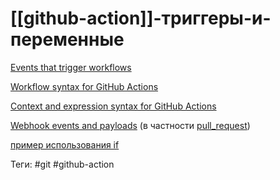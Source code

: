 # [[github-action]]-триггеры-и-переменные

[Events that trigger workflows](https://docs.github.com/en/actions/reference/events-that-trigger-workflows#pull_request)

[Workflow syntax for GitHub Actions](https://docs.github.com/en/actions/reference/workflow-syntax-for-github-actions#onevent_nametypes)

[Context and expression syntax for GitHub Actions](https://docs.github.com/en/actions/reference/context-and-expression-syntax-for-github-actions#example-using-an-array)

[Webhook events and payloads](https://docs.github.com/en/developers/webhooks-and-events/webhook-events-and-payloads) (в частности [pull_request](https://docs.github.com/en/developers/webhooks-and-events/webhook-events-and-payloads#pull_request))

[пример использования if](https://github.community/t/skip-action-when-label-already-on-pr-vs-on-label-create-event/121037)

Теги: #git #github-action
